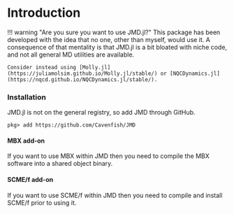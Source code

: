 # Introduction

!!! warning "Are you sure you want to use JMD.jl?"
    This package has been developed with the idea that no one, other than myself, would use it. A consequence of that mentality is that JMD.jl is a bit bloated with niche code, and not all general MD utilities are available. 

    Consider instead using [Molly.jl](https://juliamolsim.github.io/Molly.jl/stable/) or [NQCDynamics.jl](https://nqcd.github.io/NQCDynamics.jl/stable/).


### Installation

JMD.jl is not on the general registry, so add JMD through GitHub.

```julia-repl
pkg> add https://github.com/Cavenfish/JMD
```

#### MBX add-on

If you want to use MBX within JMD then you need to compile the MBX software into a shared object binary.

#### SCME/f add-on

If you want to use SCME/f within JMD then you need to compile and install SCME/f prior to using it.